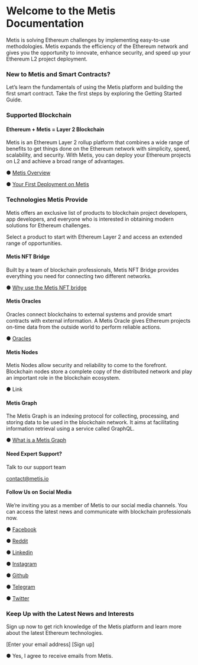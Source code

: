 # Welcome to the Metis Documentation

Metis is solving Ethereum challenges by implementing easy-to-use methodologies. Metis expands the efficiency of the Ethereum network and gives you the opportunity to innovate, enhance security, and speed up your Ethereum L2 project deployment.

### New to Metis and Smart Contracts? <a href="#_dwjm1jtchshk" id="_dwjm1jtchshk"></a>

Let’s learn the fundamentals of using the Metis platform and building the first smart contract. Take the first steps by exploring the Getting Started Guide.

### Supported Blockchain <a href="#_u8xd4c31zhhy" id="_u8xd4c31zhhy"></a>

#### Ethereum + Metis = Layer 2 Blockchain <a href="#_tco37psc9v48" id="_tco37psc9v48"></a>

Metis is an Ethereum Layer 2 rollup platform that combines a wide range of benefits to get things done on the Ethereum network with simplicity, speed, scalability, and security. With Metis, you can deploy your Ethereum projects on L2 and achieve a broad range of advantages.

●     [Metis Overview](readme/metis-overview.md)

●     [Your First Deployment on Metis](readme/a-complete-guide-to-deploying-on-the-metis-platform.md)

### Technologies Metis Provide <a href="#_7dc02qqfr79w" id="_7dc02qqfr79w"></a>

Metis offers an exclusive list of products to blockchain project developers, app developers, and everyone who is interested in obtaining modern solutions for Ethereum challenges.

Select a product to start with Ethereum Layer 2 and access an extended range of opportunities.

#### Metis NFT Bridge <a href="#_rxl6s4r87tzi" id="_rxl6s4r87tzi"></a>

Built by a team of blockchain professionals, Metis NFT Bridge provides everything you need for connecting two different networks.

●     [Why use the Metis NFT bridge](https://app.gitbook.com/o/G4KKHlD52DFa4pHrw51i/s/MkexAWdCekeDPPCMOdGs/\~/changes/kD3RNZAYVe4u0VhGB046/browse-in-the-metis-technology/metis-nft-bridge/why-use-the-metis-nft-bridge)

#### Metis Oracles <a href="#_9ciejj5cougz" id="_9ciejj5cougz"></a>

Oracles connect blockchains to external systems and provide smart contracts with external information. A Metis Oracle gives Ethereum projects on-time data from the outside world to perform reliable actions.

●     [Oracles](browse-in-the-metis-technology/browse-in-metis-technologies/)

#### Metis Nodes <a href="#_z11ooy9etr4o" id="_z11ooy9etr4o"></a>

Metis Nodes allow security and reliability to come to the forefront. Blockchain nodes store a complete copy of the distributed network and play an important role in the blockchain ecosystem.

●     Link

#### Metis Graph <a href="#_s7n3z5vmr8nt" id="_s7n3z5vmr8nt"></a>

The Metis Graph is an indexing protocol for collecting, processing, and storing data to be used in the blockchain network. It aims at facilitating information retrieval using a service called GraphQL.

●    [ What is a Metis Graph](browse-in-the-metis-technology/graph/what-is-the-metis-graph.md)

#### Need Expert Support? <a href="#_vl1m2qrsjggl" id="_vl1m2qrsjggl"></a>

Talk to our support team

[contact@metis.io](mailto:contact@metis.io)

#### Follow Us on Social Media <a href="#_2jy0l7vosvdw" id="_2jy0l7vosvdw"></a>

We’re inviting you as a member of Metis to our social media channels. You can access the latest news and communicate with blockchain professionals now.

●     [Facebook](https://www.facebook.com/M-E-T-I-S-103395985423004?\_rdc=1&\_rdr)

●     [Reddit](https://www.reddit.com/r/METIS\_IO/)

●     [Linkedin](https://www.linkedin.com/company/metislab-io/mycompany/)

●     [Instagram](https://www.instagram.com/metisdao/)

●     [Github](https://github.com/MetisProtocol)

●     [Telegram](https://t.me/MetisDAO)

●     [Twitter](https://twitter.com/MetisDAO)

### Keep Up with the Latest News and Interests <a href="#_lu22ejfob5g7" id="_lu22ejfob5g7"></a>

Sign up now to get rich knowledge of the Metis platform and learn more about the latest Ethereum technologies.

\[Enter your email address] \[Sign up]

●     Yes, I agree to receive emails from Metis.
